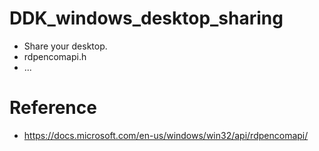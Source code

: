 # DDK_windows_desktop_sharing
* Share your desktop.
* rdpencomapi.h
* ...


# Reference
* https://docs.microsoft.com/en-us/windows/win32/api/rdpencomapi/
